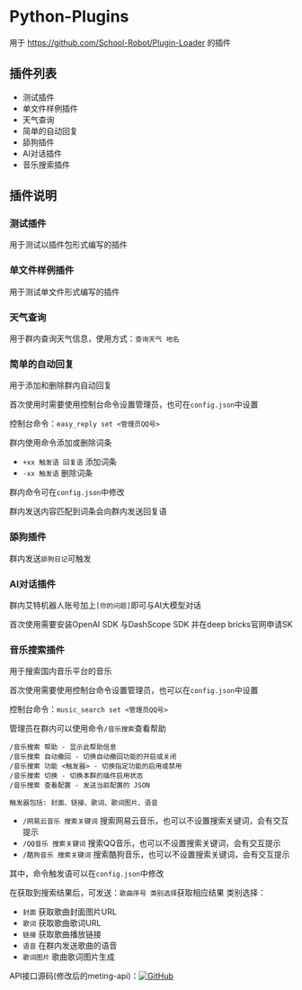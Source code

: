 # Python-Plugins
用于 https://github.com/School-Robot/Plugin-Loader 的插件

## 插件列表

- 测试插件
- 单文件样例插件
- 天气查询
- 简单的自动回复
- 舔狗插件
- AI对话插件
- 音乐搜索插件

## 插件说明

### 测试插件

用于测试以插件包形式编写的插件

### 单文件样例插件

用于测试单文件形式编写的插件

### 天气查询

用于群内查询天气信息，使用方式：`查询天气 地名`

### 简单的自动回复

用于添加和删除群内自动回复

首次使用时需要使用控制台命令设置管理员，也可在`config.json`中设置

控制台命令：`easy_reply set <管理员QQ号>`

群内使用命令添加或删除词条

- `+xx 触发语 回复语` 添加词条
- `-xx 触发语` 删除词条

群内命令可在`config.json`中修改

群内发送内容匹配到词条会向群内发送回复语

### 舔狗插件

群内发送`舔狗日记`可触发

### AI对话插件
群内艾特机器人账号加上`[你的问题]`即可与AI大模型对话

首次使用需要安装OpenAI SDK 与DashScope SDK 并在deep bricks官网申请SK

### 音乐搜索插件

用于搜索国内音乐平台的音乐

首次使用需要使用控制台命令设置管理员，也可以在`config.json`中设置

控制台命令：`music_search set <管理员QQ号>`

管理员在群内可以使用命令`/音乐搜索`查看帮助
```
/音乐搜索 帮助 - 显示此帮助信息
/音乐搜索 自动撤回 - 切换自动撤回功能的开启或关闭
/音乐搜索 功能 <触发器> - 切换指定功能的启用或禁用
/音乐搜索 切换 - 切换本群的插件启用状态
/音乐搜索 查看配置 - 发送当前配置的 JSON

触发器包括: 封面、链接、歌词、歌词图片、语音
```

- `/网易云音乐 搜索关键词` 搜索网易云音乐，也可以不设置搜索关键词，会有交互提示
- `/QQ音乐 搜索关键词` 搜索QQ音乐，也可以不设置搜索关键词，会有交互提示
- `/酷狗音乐 搜索关键词` 搜索酷狗音乐，也可以不设置搜索关键词，会有交互提示

其中，命令触发语可以在`config.json`中修改

在获取到搜索结果后，可发送：`歌曲序号 类别选择`获取相应结果
类别选择：

- `封面`  获取歌曲封面图片URL
- `歌词`  获取歌曲歌词URL
- `链接`  获取歌曲播放链接
- `语音`  在群内发送歌曲的语音
- `歌词图片`  歌曲歌词图片生成

API接口源码(修改后的meting-api)：[![GitHub](https://img.shields.io/badge/GitHub-cnrenil/meting--api-blue)](https://github.com/cnrenil/meting-api)

